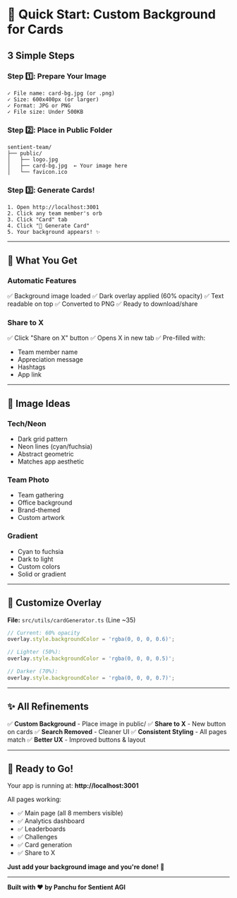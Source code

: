 # 🎨 Quick Start: Custom Background for Cards

## 3 Simple Steps

### Step 1️⃣: Prepare Your Image
```
✓ File name: card-bg.jpg (or .png)
✓ Size: 600x400px (or larger)
✓ Format: JPG or PNG
✓ File size: Under 500KB
```

### Step 2️⃣: Place in Public Folder
```
sentient-team/
├── public/
│   ├── logo.jpg
│   ├── card-bg.jpg  ← Your image here
│   └── favicon.ico
```

### Step 3️⃣: Generate Cards!
```
1. Open http://localhost:3001
2. Click any team member's orb
3. Click "Card" tab
4. Click "🎨 Generate Card"
5. Your background appears! ✨
```

---

## 🎯 What You Get

### Automatic Features
✅ Background image loaded
✅ Dark overlay applied (60% opacity)
✅ Text readable on top
✅ Converted to PNG
✅ Ready to download/share

### Share to X
✅ Click "Share on X" button
✅ Opens X in new tab
✅ Pre-filled with:
   - Team member name
   - Appreciation message
   - Hashtags
   - App link

---

## 📸 Image Ideas

### Tech/Neon
- Dark grid pattern
- Neon lines (cyan/fuchsia)
- Abstract geometric
- Matches app aesthetic

### Team Photo
- Team gathering
- Office background
- Brand-themed
- Custom artwork

### Gradient
- Cyan to fuchsia
- Dark to light
- Custom colors
- Solid or gradient

---

## 🔧 Customize Overlay

**File:** `src/utils/cardGenerator.ts` (Line ~35)

```typescript
// Current: 60% opacity
overlay.style.backgroundColor = 'rgba(0, 0, 0, 0.6)';

// Lighter (50%):
overlay.style.backgroundColor = 'rgba(0, 0, 0, 0.5)';

// Darker (70%):
overlay.style.backgroundColor = 'rgba(0, 0, 0, 0.7)';
```

---

## ✨ All Refinements

✅ **Custom Background** - Place image in public/
✅ **Share to X** - New button on cards
✅ **Search Removed** - Cleaner UI
✅ **Consistent Styling** - All pages match
✅ **Better UX** - Improved buttons & layout

---

## 🚀 Ready to Go!

Your app is running at: **http://localhost:3001**

All pages working:
- ✅ Main page (all 8 members visible)
- ✅ Analytics dashboard
- ✅ Leaderboards
- ✅ Challenges
- ✅ Card generation
- ✅ Share to X

**Just add your background image and you're done!** 🎉

---

**Built with ❤️ by Panchu for Sentient AGI**

